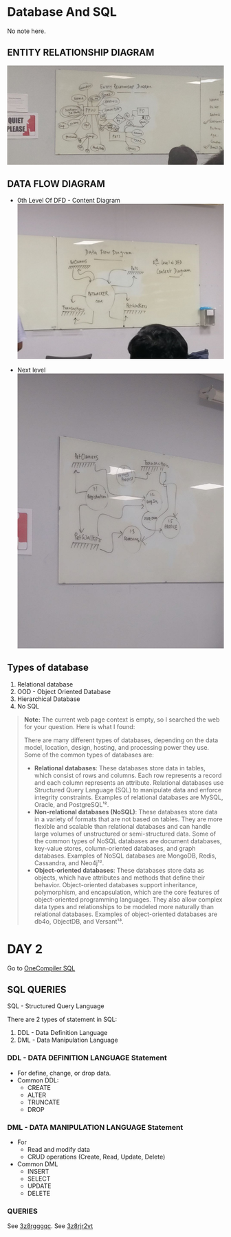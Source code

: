 # Database And SQL
No note here.
## ENTITY RELATIONSHIP DIAGRAM
![ENTITY RELATIONSHIP DIAGRAM](photo_2023-05-11_18-56-43.jpg)
## DATA FLOW DIAGRAM
- 0th Level Of DFD - Content Diagram
![0th Level Of DFD](photo_2023-05-11_18-56-13.jpg)

- Next level
![1st Level Of DFD](photo_2023-05-11_19-09-39.jpg)

## Types of database
1. Relational database
2. OOD - Object Oriented Database
3. Hierarchical Database
4. No SQL

>**Note:**
The current web page context is empty, so I searched the web for your question. Here is what I found:
>
>There are many different types of databases, depending on the data model, location, design, hosting, and processing power they use. Some of the common types of databases are:
>
>- **Relational databases**: These databases store data in tables, which consist of rows and columns. Each row represents a record and each column represents an attribute. Relational databases use Structured Query Language (SQL) to manipulate data and enforce integrity constraints. Examples of relational databases are MySQL, Oracle, and PostgreSQL¹².
>- **Non-relational databases (NoSQL)**: These databases store data in a variety of formats that are not based on tables. They are more flexible and scalable than relational databases and can handle large volumes of unstructured or semi-structured data. Some of the common types of NoSQL databases are document databases, key-value stores, column-oriented databases, and graph databases. Examples of NoSQL databases are MongoDB, Redis, Cassandra, and Neo4j¹².
>- **Object-oriented databases**: These databases store data as objects, which have attributes and methods that define their behavior. Object-oriented databases support inheritance, polymorphism, and encapsulation, which are the core features of object-oriented programming languages. They also allow complex data types and relationships to be modeled more naturally than relational databases. Examples of object-oriented databases are db4o, ObjectDB, and Versant¹³.
# DAY 2
Go to [OneCompiler SQL](https://onecompiler.com/mysql)

## SQL QUERIES
SQL - Structured Query Language

There are 2 types of statement in SQL:
1. DDL - Data Definition Language
2. DML - Data Manipulation Language

### DDL - DATA DEFINITION LANGUAGE Statement
- For define, change, or drop data. 
- Common DDL:
    - CREATE
    - ALTER
    - TRUNCATE
    - DROP

### DML - DATA MANIPULATION LANGUAGE Statement
- For 
    - Read and modify data
    - CRUD operations (Create, Read, Update, Delete)
- Common DML
    - INSERT
    - SELECT
    - UPDATE
    - DELETE

### QUERIES
See [3z8rgggqc](https://onecompiler.com/mysql/3z8rgggqc).
See [3z8rjr2vt](https://onecompiler.com/mysql/3z8rjr2vt)
